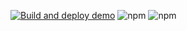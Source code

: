 [![Build and deploy demo](https://github.com/aeksandla/gamevas/actions/workflows/demo.yml/badge.svg)](https://github.com/aeksandla/gamevas/actions/workflows/demo.yml)
<img alt="npm" src="https://img.shields.io/npm/v/gamevas">
<img alt="npm" src="https://img.shields.io/npm/dw/gamevas">
